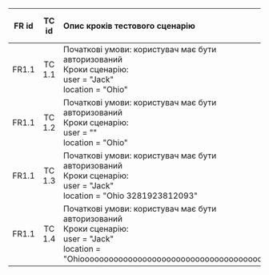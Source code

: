 |FR id|TC id|Опис кроків тестового сценарію|Опис очікуваних результатів|
|:-----:|:-----:|:-----|:-----:|
|FR1.1|TC 1.1|Початкові умови: користувач має бути авторизований<br> Кроки сценарію:<br> user = "Jack"<br> location = "Ohio"|Результат= Отримианняя індекс якості повітря та температуру|
|FR1.1|TC 1.2|Початкові умови: користувач має бути авторизований<br> Кроки сценарію:<br> user = ""<br> location = "Ohio"|Результат= Помилка авторизації|
|FR1.1|TC 1.3|Початкові умови: користувач має бути авторизований<br> Кроки сценарію:<br> user = "Jack"<br> location = "Ohio 3281923812093"|Результат= Помилка авторизації|
|FR1.1|TC 1.4|Початкові умови: користувач має бути авторизований<br> Кроки сценарію:<br> user = "Jack"<br> location = "Ohioooooooooooooooooooooooooooooooooooooo"|Результат= Помилка авторизації|
